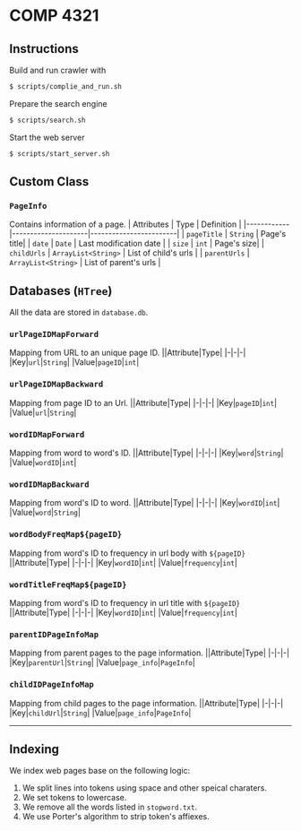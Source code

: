 # COMP 4321

## Instructions

Build and run crawler with

```bash
$ scripts/complie_and_run.sh
```

Prepare the search engine

```bash
$ scripts/search.sh
```

Start the web server

```bash
$ scripts/start_server.sh
```

## Custom Class

### `PageInfo`

Contains information of a page.
| Attributes | Type | Definition |
|------------|---------------------|------------------------|
| `pageTitle` | `String` | Page's title|
| `date` | `Date` | Last modification date |
| `size` | `int` | Page's size|
| `childUrls` | `ArrayList<String>` | List of child's urls |
| `parentUrls` | `ArrayList<String>` | List of parent's urls |

## Databases (`HTree`)

All the data are stored in `database.db`.

### `urlPageIDMapForward`

Mapping from URL to an unique page ID.
||Attribute|Type|
|-|-|-|
|Key|`url`|`String`|
|Value|`pageID`|`int`|

### `urlPageIDMapBackward`

Mapping from page ID to an Url.
||Attribute|Type|
|-|-|-|
|Key|`pageID`|`int`|
|Value|`url`|`String`|

### `wordIDMapForward`

Mapping from word to word's ID.
||Attribute|Type|
|-|-|-|
|Key|`word`|`String`|
|Value|`wordID`|`int`|

### `wordIDMapBackward`

Mapping from word's ID to word.
||Attribute|Type|
|-|-|-|
|Key|`wordID`|`int`|
|Value|`word`|`String`|

### `wordBodyFreqMap${pageID}`

Mapping from word's ID to frequency in url body with `${pageID}`
||Attribute|Type|
|-|-|-|
|Key|`wordID`|`int`|
|Value|`frequency`|`int`|

### `wordTitleFreqMap${pageID}`

Mapping from word's ID to frequency in url title with `${pageID}`
||Attribute|Type|
|-|-|-|
|Key|`wordID`|`int`|
|Value|`frequency`|`int`|

### `parentIDPageInfoMap`

Mapping from parent pages to the page information.
||Attribute|Type|
|-|-|-|
|Key|`parentUrl`|`String`|
|Value|`page_info`|`PageInfo`|

### `childIDPageInfoMap`

Mapping from child pages to the page information.
||Attribute|Type|
|-|-|-|
|Key|`childUrl`|`String`|
|Value|`page_info`|`PageInfo`|

---

## Indexing

We index web pages base on the following logic:

1. We split lines into tokens using space and other speical charaters.
2. We set tokens to lowercase.
3. We remove all the words listed in `stopword.txt`.
4. We use Porter's algorithm to strip token's affiexes.
